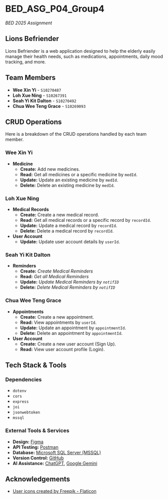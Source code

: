 # BED_ASG_P04_Group4
_BED 2025 Assignment_

## Lions Befriender

Lions Befriender is a web application designed to help the elderly easily manage their health needs, such as medications, appointments, daily mood tracking, and more.

## Team Members

-   **Wee Xin Yi** - `S10270487`
-   **Loh Xue Ning** - `S10267391`
-   **Seah Yi Kit Dalton** - `S10270492`
-   **Chua Wee Teng Grace** - `S10269093`

## CRUD Operations

Here is a breakdown of the CRUD operations handled by each team member.

### Wee Xin Yi

-   **Medicine**
    -   **Create:** Add new medicines.
    -   **Read:** Get all medicines or a specific medicine by `medId`.
    -   **Update:** Update an existing medicine by `medId`.
    -   **Delete:** Delete an existing medicine by `medId`.

### Loh Xue Ning

-   **Medical Records**
    -   **Create:** Create a new medical record.
    -   **Read:** Get all medical records or a specific record by `recordId`.
    -   **Update:** Update a medical record by `recordId`.
    -   **Delete:** Delete a medical record by `recordId`.
-   **User Account**
    -   **Update:** Update user account details by `userId`.

### Seah Yi Kit Dalton

-   **Reminders**
    -   **Create:** *Create Medical Reminders*
    -   **Read:** *Get all Medical Reminders*
    -   **Update:** *Update Medical Reminders by `notifID`*
    -   **Delete:** *Delete Medical Reminders by `notifID`*

### Chua Wee Teng Grace

-   **Appointments**
    -   **Create:** Create a new appointment.
    -   **Read:** View appointments by `userId`.
    -   **Update:** Update an appointment by `appointmentId`.
    -   **Delete:** Delete an appointment by `appointmentId`.
-   **User Account**
    -   **Create:** Create a new user account (Sign Up).
    -   **Read:** View user account profile (Login).

## Tech Stack & Tools
### Dependencies

-   `dotenv`
-   `cors`
-   `express`
-   `joi`
-   `jsonwebtoken`
-   `mssql`

### External Tools & Services
-   **Design:** [Figma](https://www.figma.com/)
-   **API Testing:** [Postman](https://www.postman.com/)
-   **Database:** [Microsoft SQL Server (MSSQL)](https://www.microsoft.com/sql-server)
-   **Version Control:** [GitHub](https://github.com/)
-   **AI Assistance:** [ChatGPT](https://chat.openai.com/), [Google Gemini](https://gemini.google.com/)

## Acknowledgements

-   [User icons created by Freepik - Flaticon](https://www.flaticon.com/free-icons/user)
